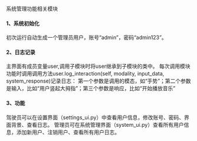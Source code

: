 系统管理功能相关模块
#### 1、系统初始化
初次运行自动生成一个管理员用户，账号“admin”，密码“admin123”。

#### 2、日志记录
主界面有成员变量user,调用子模块时将user继承到子模块的类中。
每次调用模块功能时调用调用方法user.log_interaction(self, modality, input_data, system_response)记录日志：
第一个参数是调用的模态，如“手势”；第二个参数是输入，比如“用户竖起大拇指”；第三个参数是响应，比如“开始播放音乐”

#### 3、功能
驾驶员可以在设置界面（settings_ui.py）中查看用户信息，修改账号、密码、界面背景、查看日志。
管理员可在系统管理界面（system_ui.py）查看所有用户信息，添加新用户、注销用户、查看所有用户日志。
